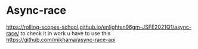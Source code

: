 # Async-race
https://rolling-scopes-school.github.io/enlighten96gm-JSFE2021Q1/async-race/
to check it in work u have to use this 
https://github.com/mikhama/async-race-api
